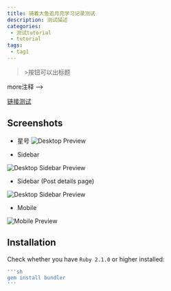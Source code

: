 ```yaml
---
title: 骑着大鱼追月亮学习记录测试
description: 测试描述
categories:
 - 测试tutorial
 - tutorial
tags:
 - tag1
---
```


> \>按钮可以出标题

<!--> more注释 -->

[链接测试](127.0.0.1)



## Screenshots

* 星号
  ![Desktop Preview](http://iissnan.com/nexus/next/desktop-preview.png)

* Sidebar

![Desktop Sidebar Preview](http://iissnan.com/nexus/next/desktop-sidebar-preview.png)

* Sidebar (Post details page)

![Desktop Sidebar Preview](http://iissnan.com/nexus/next/desktop-sidebar-toc.png)

* Mobile

![Mobile Preview](http://iissnan.com/nexus/next/mobile.png)


## Installation

Check whether you have `Ruby 2.1.0` or higher installed:

```sh
'''sh
gem install bundler
'''
```
